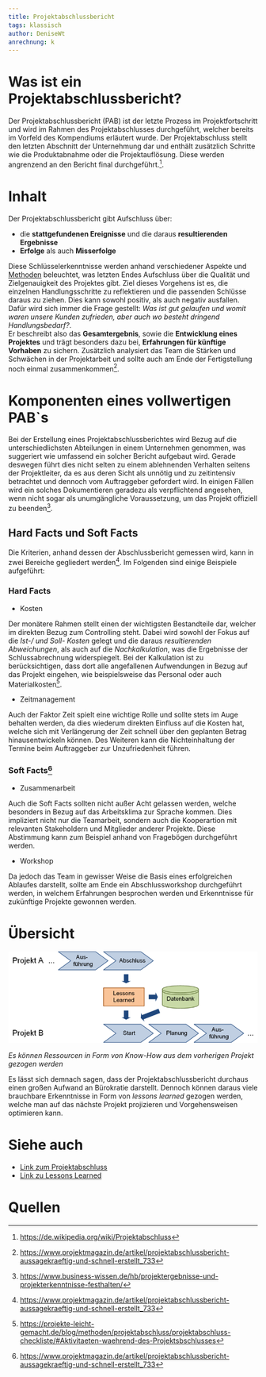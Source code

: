 ```yaml
---
title: Projektabschlussbericht
tags: klassisch
author: DeniseWt
anrechnung: k 
---
```





# Was ist ein Projektabschlussbericht?

Der Projektabschlussbericht (PAB) ist der letzte Prozess im Projektfortschritt und wird im Rahmen des Projektabschlusses durchgeführt, welcher bereits im Vorfeld des 
Kompendiums erläutert wurde. Der Projektabschluss stellt den letzten Abschnitt der Unternehmung dar und enthält zusätzlich Schritte wie die Produktabnahme oder die
Projektauflösung. Diese werden angrenzend an den Bericht final durchgeführt.[^1]. 

# Inhalt

Der Projektabschlussbericht gibt Aufschluss über:
* die **stattgefundenen Ereignisse** und die daraus **resultierenden Ergebnisse**
* **Erfolge** als auch **Misserfolge**

Diese Schlüsselerkenntnisse werden anhand verschiedener Aspekte und [Methoden](Methoden.md) beleuchtet, was letzten Endes Aufschluss über die Qualität und Zielgenauigkeit des Projektes gibt.
Ziel dieses 
Vorgehens ist es, die einzelnen Handlungsschritte zu reflektieren und die passenden Schlüsse daraus zu ziehen. Dies kann sowohl positiv, als auch negativ ausfallen. 
Dafür wird sich immer die Frage gestellt: *Was ist gut gelaufen und womit waren unsere Kunden zufrieden, aber auch wo besteht dringend Handlungsbedarf?*.   
  Er beschreibt also das **Gesamtergebnis**, sowie die **Entwicklung eines Projektes** und trägt besonders dazu bei, **Erfahrungen für künftige Vorhaben** zu sichern. 
Zusätzlich analysiert das Team die Stärken und Schwächen in der Projektarbeit und sollte auch am Ende der Fertigstellung noch einmal zusammenkommen[^2].

# Komponenten eines vollwertigen PAB`s

Bei der Erstellung eines Projektabschlussberichtes wird Bezug auf die unterschiedlichsten Abteilungen in einem Unternehmen genommen, was suggeriert 
wie umfassend ein solcher Bericht aufgebaut wird.
  Gerade deswegen führt dies nicht selten zu einem ablehnenden Verhalten seitens der Projektleiter, da es aus deren Sicht als unnötig und
zu zeitintensiv betrachtet und dennoch vom Auftraggeber gefordert wird. In einigen Fällen wird ein solches Dokumentieren geradezu als verpflichtend angesehen, wenn nicht 
sogar als unumgängliche Voraussetzung, um das Projekt offiziell zu beenden[^3].

## Hard Facts und Soft Facts

Die Kriterien, anhand dessen der Abschlussbericht gemessen wird, kann in zwei Bereiche gegliedert werden[^2]. Im Folgenden sind einige Beispiele aufgeführt:

### Hard Facts

* Kosten

Der monätere Rahmen stellt einen der wichtigsten Bestandteile dar, welcher im direkten Bezug zum Controlling steht. Dabei wird sowohl der Fokus auf die *Ist-/ 
und Soll- Kosten* gelegt und die daraus *resultierenden
Abweichungen*, als auch auf die *Nachkalkulation*, was die Ergebnisse der Schlussabrechnung widerspiegelt. Bei der Kalkulation ist zu berücksichtigen, dass dort alle 
angefallenen Aufwendungen in Bezug auf das Projekt eingehen, wie beispielsweise das Personal oder auch Materialkosten[^4].

* Zeitmanagement

Auch der Faktor Zeit spielt eine wichtige Rolle und sollte stets im Auge behalten werden, da dies wiederum direkten Einfluss auf die Kosten hat, welche sich mit 
Verlängerung der Zeit schnell über den geplanten Betrag hinausentwickeln können. Des Weiteren kann die Nichteinhaltung der Termine beim Auftraggeber zur Unzufriedenheit
führen.

### Soft Facts[^2]

* Zusammenarbeit

Auch die Soft Facts sollten nicht außer Acht gelassen werden, welche besonders in Bezug auf das Arbeitsklima zur Sprache kommen. Dies impliziert nicht nur die
Teamarbeit, sondern auch die Kooperartion mit relevanten Stakeholdern und Mitglieder anderer Projekte. Diese Abstimmung kann zum Beispiel anhand von Fragebögen
durchgeführt werden.

* Workshop

Da jedoch das Team in gewisser Weise die Basis eines erfolgreichen Ablaufes darstellt, sollte am Ende ein Abschlussworkshop durchgeführt werden, in welchem Erfahrungen 
besprochen werden und Erkenntnisse für zukünftige Projekte gewonnen werden. 

# Übersicht

![Beispielabbildung](Projektabschlussbericht/peco-pm-projektabschluss-erfahrungssicherung-xl.png)  
  
  
  
*Es können Ressourcen in Form von Know-How aus dem vorherigen Projekt gezogen werden*   



  Es lässt sich demnach sagen, dass der Projektabschlussbericht durchaus einen großen Aufwand an Bürokratie darstellt. Dennoch können daraus viele brauchbare
Erkenntnisse in Form von *lessons learned* gezogen werden, welche man auf das nächste Projekt projizieren und Vorgehensweisen optimieren kann. 






# Siehe auch

* [Link zum Projektabschluss](Projektabschluss.md)
* [Link zu Lessons Learned](Lessons_Learned.md)  



# Quellen

[^1]: https://de.wikipedia.org/wiki/Projektabschluss
[^2]: https://www.projektmagazin.de/artikel/projektabschlussbericht-aussagekraeftig-und-schnell-erstellt_733
[^3]: https://www.business-wissen.de/hb/projektergebnisse-und-projekterkenntnisse-festhalten/
[^4]: https://projekte-leicht-gemacht.de/blog/methoden/projektabschluss/projektabschluss-checkliste/#Aktivitaeten-waehrend-des-Projektsbschlusses

